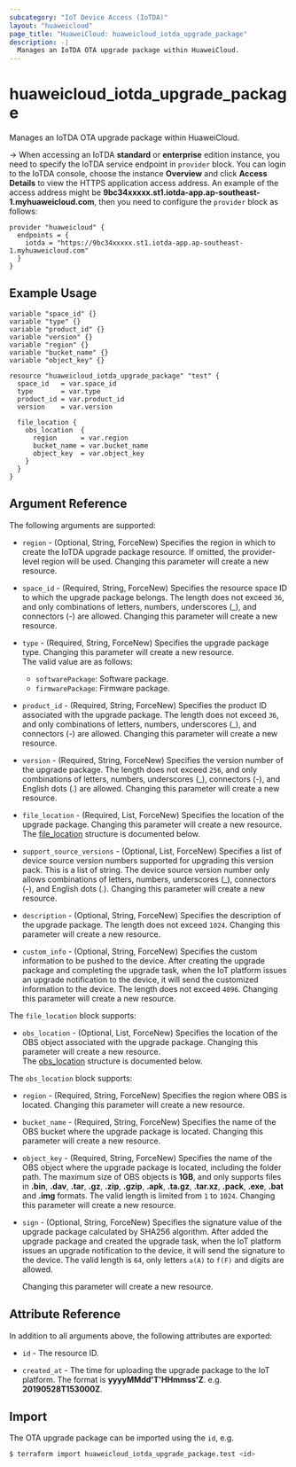 ```yaml
---
subcategory: "IoT Device Access (IoTDA)"
layout: "huaweicloud"
page_title: "HuaweiCloud: huaweicloud_iotda_upgrade_package"
description: -|
  Manages an IoTDA OTA upgrade package within HuaweiCloud.
---
```


# huaweicloud_iotda_upgrade_package

Manages an IoTDA OTA upgrade package within HuaweiCloud.

-> When accessing an IoTDA **standard** or **enterprise** edition instance, you need to specify the IoTDA service
endpoint in `provider` block.
You can login to the IoTDA console, choose the instance **Overview** and click **Access Details**
to view the HTTPS application access address. An example of the access address might be
**9bc34xxxxx.st1.iotda-app.ap-southeast-1.myhuaweicloud.com**, then you need to configure the
`provider` block as follows:

  ```hcl
  provider "huaweicloud" {
    endpoints = {
      iotda = "https://9bc34xxxxx.st1.iotda-app.ap-southeast-1.myhuaweicloud.com"
    }
  }
  ```

## Example Usage

```hcl
variable "space_id" {}
variable "type" {}
variable "product_id" {}
variable "version" {}
variable "region" {}
variable "bucket_name" {}
variable "object_key" {}

resource "huaweicloud_iotda_upgrade_package" "test" {
  space_id   = var.space_id
  type       = var.type
  product_id = var.product_id
  version    = var.version
  
  file_location {
    obs_location  { 
      region      = var.region
      bucket_name = var.bucket_name
      object_key  = var.object_key
    }
  }
}
```

## Argument Reference

The following arguments are supported:

* `region` - (Optional, String, ForceNew) Specifies the region in which to create the IoTDA upgrade package resource.
  If omitted, the provider-level region will be used. Changing this parameter will create a new resource.

* `space_id` - (Required, String, ForceNew) Specifies the resource space ID to which the upgrade package belongs.
  The length does not exceed `36`, and only combinations of letters, numbers, underscores (_), and connectors (-)
  are allowed. Changing this parameter will create a new resource.

* `type` - (Required, String, ForceNew) Specifies the upgrade package type.
  Changing this parameter will create a new resource.  
  The valid value are as follows:
  + `softwarePackage`: Software package.
  + `firmwarePackage`: Firmware package.

* `product_id` - (Required, String, ForceNew) Specifies the product ID associated with the upgrade package. The length
  does not exceed `36`, and only combinations of letters, numbers, underscores (_), and connectors (-) are allowed.
  Changing this parameter will create a new resource.

* `version` - (Required, String, ForceNew) Specifies the version number of the upgrade package. The length does not
  exceed `256`, and only combinations of letters, numbers, underscores (_), connectors (-), and English dots (.)
  are allowed. Changing this parameter will create a new resource.

* `file_location` - (Required, List, ForceNew) Specifies the location of the upgrade package.
  Changing this parameter will create a new resource.  
  The [file_location](#iotda_upgrade_package_file_location) structure is documented below.

* `support_source_versions` - (Optional, List, ForceNew) Specifies a list of device source version numbers supported for
  upgrading this version pack. This is a list of string. The device source version number only allows combinations of
  letters, numbers, underscores (_), connectors (-), and English dots (.).
  Changing this parameter will create a new resource.

* `description` - (Optional, String, ForceNew) Specifies the description of the upgrade package. The length does not
  exceed `1024`. Changing this parameter will create a new resource.

* `custom_info` - (Optional, String, ForceNew) Specifies the custom information to be pushed to the device.
  After creating the upgrade package and completing the upgrade task, when the IoT platform issues an upgrade
  notification to the device, it will send the customized information to the device. The length does not exceed `4096`.
  Changing this parameter will create a new resource.

<a name="iotda_upgrade_package_file_location"></a>
The `file_location` block supports:

* `obs_location` - (Optional, List, ForceNew) Specifies the location of the OBS object associated with the upgrade
  package. Changing this parameter will create a new resource.  
  The [obs_location](#iotda_upgrade_package_obs_location) structure is documented below.

<a name="iotda_upgrade_package_obs_location"></a>
The `obs_location` block supports:

* `region` - (Required, String, ForceNew) Specifies the region where OBS is located.
  Changing this parameter will create a new resource.

* `bucket_name` - (Required, String, ForceNew) Specifies the name of the OBS bucket where the upgrade package is located.
  Changing this parameter will create a new resource.

* `object_key` - (Required, String, ForceNew) Specifies the name of the OBS object where the upgrade package is located,
  including the folder path. The maximum size of OBS objects is **1GB**, and only supports files in **.bin**, **.dav**,
  **.tar**, **.gz**, **.zip**, **.gzip**, **.apk**, **.ta.gz**, **.tar.xz**, **.pack**, **.exe**, **.bat** and **.img**
  formats. The valid length is limited from `1` to `1024`.
  Changing this parameter will create a new resource.

* `sign` - (Optional, String, ForceNew) Specifies the signature value of the upgrade package calculated by SHA256 algorithm.
  After added the upgrade package and created the upgrade task, when the IoT platform issues an upgrade notification to the
  device, it will send the signature to the device.
  The valid length is `64`, only letters `a(A)` to `f(F)` and digits are allowed.

  Changing this parameter will create a new resource.

## Attribute Reference

In addition to all arguments above, the following attributes are exported:

* `id` - The resource ID.

* `created_at` - The time for uploading the upgrade package to the IoT platform.
  The format is **yyyyMMdd'T'HHmmss'Z**. e.g. **20190528T153000Z**.

## Import

The OTA upgrade package can be imported using the `id`, e.g.

```bash
$ terraform import huaweicloud_iotda_upgrade_package.test <id>
```
